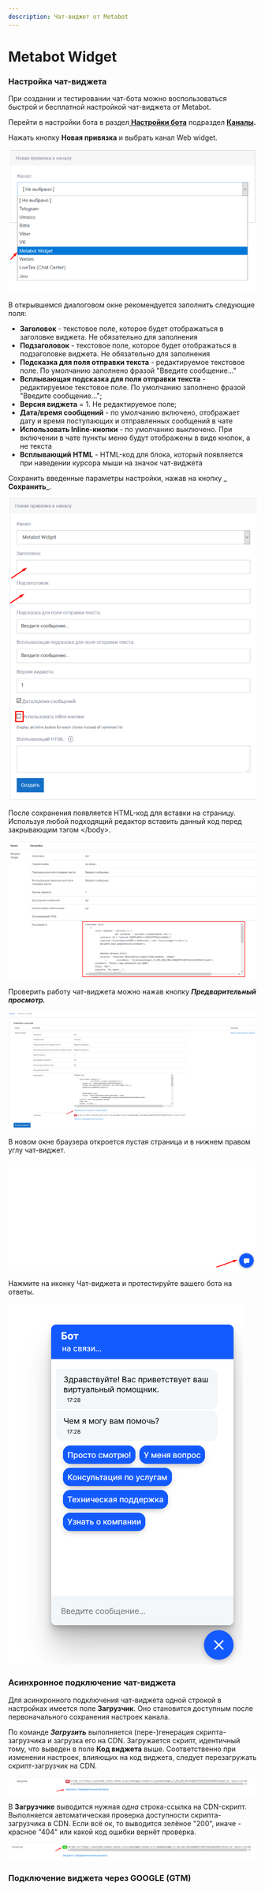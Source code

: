 ```yaml
---
description: Чат-виджет от Metabot
---
```


# Metabot Widget

### Настройка чат-виджета

При создании и тестировании чат-бота можно воспользоваться быстрой и бесплатной настройкой чат-виджета от Metabot.

Перейти в настройки бота в раздел[ **Настройки бота**](https://app.metabot24.com/menubuilder#) подраздел [**Каналы**](https://metabot.gitbook.io/documentation/panel-upravleniya-botom/kanaly)**.**

Нажать кнопку **Новая привязка** и выбрать  канал Web widget.

![](<../.gitbook/assets/izobrazhenie (430).png>)

В открывшемся диалоговом окне рекомендуется заполнить следующие поля:

* **Заголовок** - текстовое поле, которое будет отображаться в заголовке виджета. Не обязательно для заполнения
* **Подзаголовок** - текстовое поле, которое будет отображаться в подзаголовке виджета. Не обязательно для заполнения
* **Подсказка для поля отправки текста** - редактируемое текстовое поле. По умолчанию заполнено фразой "Введите сообщение..."
* **Всплывающая подсказка для поля отправки текста** - редактируемое текстовое поле. По умолчанию заполнено фразой "Введите сообщение...";
* **Версия виджета** = 1. Не редактируемое поле;
* **Дата/время сообщений** - по умолчанию включено, отображает дату и время поступающих и отправленных сообщений в чате
* **Использовать Inline-кнопки** - по умолчанию выключено. При включении в чате пункты меню будут отображены в виде кнопок, а не текста
* **Всплывающий HTML** - HTML-код для блока, который появляется при наведении курсора мыши на значок чат-виджета

Сохранить введенные параметры настройки, нажав на кнопку _ **Сохранить**_.

![](<../.gitbook/assets/izobrazhenie (420).png>)

После сохранения появляется HTML-код для вставки на страницу. Используя любой подходящий редактор вставить данный код перед закрывающим тэгом \</body>.

![](<../.gitbook/assets/izobrazhenie (424).png>)

Проверить работу чат-виджета можно нажав кнопку _**Предварительный просмотр.**_

![](<../.gitbook/assets/izobrazhenie (426).png>)

В новом окне браузера откроется пустая страница и в нижнем правом углу чат-виджет.

![](<../.gitbook/assets/izobrazhenie (422).png>)

Нажмите на иконку Чат-виджета и протестируйте вашего бота на ответы.

![](<../.gitbook/assets/izobrazhenie (419).png>)

### Асинхронное подключение чат-виджета

Для асинхронного подключения чат-виджета одной строкой в настройках имеется поле **Загрузчик**. Оно становится доступным после первоначального сохранения настроек канала.

По команде _**Загрузить**_ выполняется (пере-)генерация скрипта-загрузчика и загрузка его на CDN. Загружается скрипт, идентичный тому, что выведен в поле **Код виджета** выше. Соответственно при изменении настроек, влияющих на код виджета, следует перезагружать скрипт-загрузчик на CDN.

![](<../.gitbook/assets/izobrazhenie (432).png>)

В **Загрузчике** выводится нужная _одна_ строка-ссылка на CDN-скрипт.\
Выполняется автоматическая проверка доступности скрипта-загрузчика в CDN. Если всё ок, то выводится зелёное "200", иначе - красное "404" или какой код ошибки вернёт проверка.&#x20;

![](<../.gitbook/assets/izobrazhenie (429).png>)

### Подключение виджета через GOOGLE (GTM)
